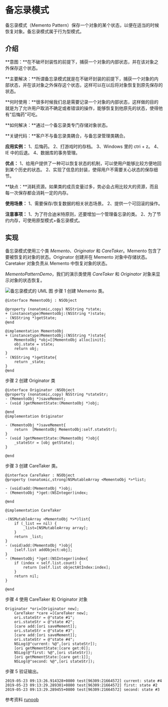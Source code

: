 # 备忘录模式

备忘录模式（Memento Pattern）保存一个对象的某个状态，以便在适当的时候恢复对象。备忘录模式属于行为型模式。

## 介绍

**意图：**在不破坏封装性的前提下，捕获一个对象的内部状态，并在该对象之外保存这个状态。

**主要解决：**所谓备忘录模式就是在不破坏封装的前提下，捕获一个对象的内部状态，并在该对象之外保存这个状态，这样可以在以后将对象恢复到原先保存的状态。

**何时使用：**很多时候我们总是需要记录一个对象的内部状态，这样做的目的就是为了允许用户取消不确定或者错误的操作，能够恢复到他原先的状态，使得他有"后悔药"可吃。

**如何解决：**通过一个备忘录类专门存储对象状态。

**关键代码：**客户不与备忘录类耦合，与备忘录管理类耦合。

**应用实例：** 1、后悔药。 2、打游戏时的存档。 3、Windows 里的 ctri + z。 4、IE 中的后退。 4、数据库的事务管理。

**优点：** 1、给用户提供了一种可以恢复状态的机制，可以使用户能够比较方便地回到某个历史的状态。 2、实现了信息的封装，使得用户不需要关心状态的保存细节。

**缺点：**消耗资源。如果类的成员变量过多，势必会占用比较大的资源，而且每一次保存都会消耗一定的内存。

**使用场景：** 1、需要保存/恢复数据的相关状态场景。 2、提供一个可回滚的操作。

**注意事项：** 1、为了符合迪米特原则，还要增加一个管理备忘录的类。 2、为了节约内存，可使用原型模式+备忘录模式。

## 实现

备忘录模式使用三个类 *Memento*、*Originator* 和 *CareTaker*。Memento 包含了要被恢复的对象的状态。Originator 创建并在 Memento 对象中存储状态。Caretaker 对象负责从 Memento 中恢复对象的状态。

*MementoPatternDemo*，我们的演示类使用 *CareTaker* 和 *Originator* 对象来显示对象的状态恢复。

![备忘录模式的 UML 图](http://upload-images.jianshu.io/upload_images/783986-569c83fd5c5dd30a.jpg?imageMogr2/auto-orient/strip%7CimageView2/2/w/1240)
步骤 1
创建 Memento 类。
```
@interface MementoObj : NSObject

@property (nonatomic,copy) NSString *state;
+ (instancetype)MementoObj:(NSString *)state;
- (NSString *)getState;
@end

@implementation MementoObj
+ (instancetype)MementoObj:(NSString *)state{
    MementoObj *obj=[[MementoObj alloc]init];
    obj.state = state;
    return obj;
}
- (NSString *)getState{
    return _state;
}
@end

```
步骤 2
创建 Originator 类
```
@interface Originator :NSObject
@property (nonatomic,copy) NSString *stateStr;
- (MementoObj *)saveMement;
- (void )getMementState:(MementoObj *)obj;

@end
@implementation Originator

- (MementoObj *)saveMement{
    return  [MementoObj MementoObj:self.stateStr];
}
- (void )getMementState:(MementoObj *)obj{
    _stateStr = [obj getState];
}

@end
```
步骤 3
创建 CareTaker 类。
```
@interface CareTaker : NSObject
@property (nonatomic,strong)NSMutableArray <MementoObj *>*list;

- (void)add:(MementoObj *)obj;
- (MementoObj *)get:(NSInteger)index;

@end

@implementation CareTaker

-(NSMutableArray <MementoObj *>*)list{
    if (_list == nil) {
        _list=[NSMutableArray array];
    }
    return _list;
}
- (void)add:(MementoObj *)obj{
    [self.list addObject:obj];
}
- (MementoObj *)get:(NSInteger)index{
    if (index < self.list.count) {
        return [self.list objectAtIndex:index];
    }
    return nil;
}

@end
```
步骤 4
使用 CareTaker 和 Originator 对象
```
Originator *ori=[Originator new];
    CareTaker *care =[CareTaker new];
    ori.stateStr = @"state #1";
    ori.stateStr = @"state #2";
    [care add:[ori saveMement]];
    ori.stateStr = @"state #3";
    [care add:[ori saveMement]];
    ori.stateStr = @"state #4";
    NSLog(@"current: %@",[ori stateStr]);
    [ori getMementState:[care get:0]];
    NSLog(@"first: %@",[ori stateStr]);
    [ori getMementState:[care get:1]];
    NSLog(@"second: %@",[ori stateStr]);

```
步骤 5
验证输出。
```
2019-05-23 09:13:26.914328+0800 test[96309:21664572] current: state #4
2019-05-23 09:13:29.289301+0800 test[96309:21664572] first: state #2
2019-05-23 09:13:29.289455+0800 test[96309:21664572] second: state #3
```
参考资料
[runoob](https://www.runoob.com/design-pattern/design-pattern-intro.html)
